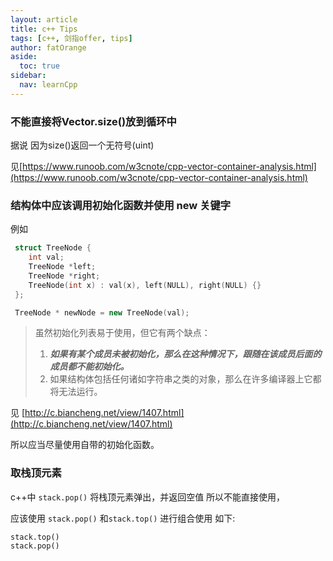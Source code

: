 ```yaml
---
layout: article
title: c++ Tips
tags: [c++, 剑指offer, tips]
author: fatOrange
aside:
  toc: true
sidebar:
  nav: learnCpp
---
```


### 不能直接将Vector.size()放到循环中

据说 因为size()返回一个无符号(uint)

见[https://www.runoob.com/w3cnote/cpp-vector-container-analysis.html](https://www.runoob.com/w3cnote/cpp-vector-container-analysis.html)

### 结构体中应该调用初始化函数并使用 new 关键字

例如

```cpp
 struct TreeNode {
    int val;
    TreeNode *left;
    TreeNode *right;
    TreeNode(int x) : val(x), left(NULL), right(NULL) {}
 };

 TreeNode * newNode = new TreeNode(val);
```

> 虽然初始化列表易于使用，但它有两个缺点：
>
> 1. ***如果有某个成员未被初始化，那么在这种情况下，跟随在该成员后面的成员都不能初始化。***
> 2. 如果结构体包括任何诸如字符串之类的对象，那么在许多编译器上它都将无法运行。

见 [http://c.biancheng.net/view/1407.html](http://c.biancheng.net/view/1407.html)

所以应当尽量使用自带的初始化函数。

### 取栈顶元素

c++中 `stack.pop()` 将栈顶元素弹出，并返回空值 所以不能直接使用，

应该使用 `stack.pop()` 和`stack.top()` 进行组合使用 如下:

```
stack.top()
stack.pop()
```

